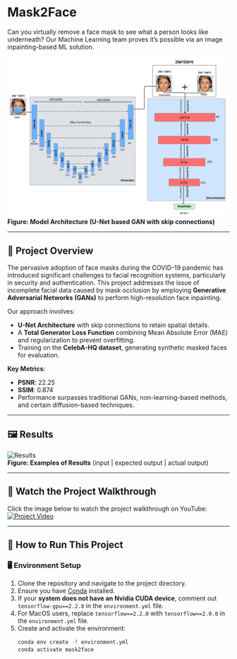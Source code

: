 # Mask2Face

Can you virtually remove a face mask to see what a person looks like underneath? Our Machine Learning team proves it’s possible via an image inpainting-based ML solution.

![Architecture Overview](images/architecture.png)  
**Figure: Model Architecture (U-Net based GAN with skip connections)**

---

## 🚀 Project Overview

The pervasive adoption of face masks during the COVID-19 pandemic has introduced significant challenges to facial recognition systems, particularly in security and authentication. This project addresses the issue of incomplete facial data caused by mask occlusion by employing **Generative Adversarial Networks (GANs)** to perform high-resolution face inpainting.

Our approach involves:
- **U-Net Architecture** with skip connections to retain spatial details.
- A **Total Generator Loss Function** combining Mean Absolute Error (MAE) and regularization to prevent overfitting.
- Training on the **CelebA-HQ dataset**, generating synthetic masked faces for evaluation.

**Key Metrics**:
- **PSNR**: 22.25  
- **SSIM**: 0.874  
- Performance surpasses traditional GANs, non-learning-based methods, and certain diffusion-based techniques.

---

## 🖼️ Results

![Results](images/results_img.png)  
**Figure: Examples of Results** (input | expected output | actual output)

---

## 🎥 Watch the Project Walkthrough

Click the image below to watch the project walkthrough on YouTube:  
[![Project Video](https://img.youtube.com/vi/0LLw30HHPl0/0.jpg)](https://www.youtube.com/watch?v=0LLw30HHPl0&ab_channel=satyamdubey)

---

## 🔧 How to Run This Project

### 🖥️ Environment Setup

1. Clone the repository and navigate to the project directory.
2. Ensure you have [Conda](https://docs.conda.io/en/latest/) installed.
3. If your **system does not have an Nvidia CUDA device**, comment out `tensorflow-gpu==2.2.0` in the `environment.yml` file.
4. For MacOS users, replace `tensorflow==2.2.0` with `tensorflow==2.0.0` in the `environment.yml` file.
5. Create and activate the environment:
   ```bash
   conda env create -f environment.yml
   conda activate mask2face
